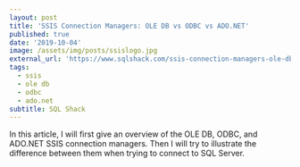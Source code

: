 ```yaml
---
layout: post
title: 'SSIS Connection Managers: OLE DB vs ODBC vs ADO.NET'
published: true
date: '2019-10-04'
image: /assets/img/posts/ssislogo.jpg
external_url: 'https://www.sqlshack.com/ssis-connection-managers-ole-db-vs-odbc-vs-ado-net/'
tags:
  - ssis
  - ole db
  - odbc
  - ado.net
subtitle: SQL Shack
---
```

In this article, I will first give an overview of the OLE DB, ODBC, and ADO.NET SSIS connection managers. Then I will try to illustrate the difference between them when trying to connect to SQL Server.
